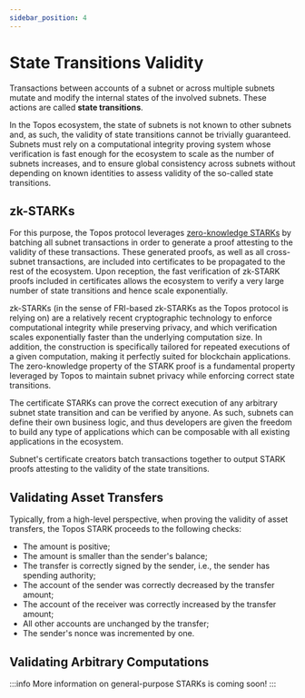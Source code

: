 ```yaml
---
sidebar_position: 4
---
```


# State Transitions Validity

Transactions between accounts of a subnet or across multiple subnets mutate and modify the internal states of the involved subnets. These actions are called **state transitions**.

In the Topos ecosystem, the state of subnets is not known to other subnets and, as such, the validity of state transitions cannot be trivially guaranteed. Subnets must rely on a computational integrity proving system whose verification is fast enough for the ecosystem to scale as the number of subnets increases, and to ensure global consistency across subnets without depending on known identities to assess validity of the so-called state transitions.

## zk-STARKs

For this purpose, the Topos protocol leverages [zero-knowledge STARKs](https://eprint.iacr.org/2018/046.pdf) by batching all subnet transactions in order to generate a proof attesting to the validity of these transactions. These generated proofs, as well as all cross-subnet transactions, are included into certificates to be propagated to the rest of the ecosystem. Upon reception, the fast verification of zk-STARK proofs included in certificates allows the ecosystem to verify a very large number of state transitions and hence scale exponentially.

zk-STARKs (in the sense of FRI-based zk-STARKs as the Topos protocol is relying on) are a relatively recent cryptographic technology to enforce computational integrity while preserving privacy, and which verification scales exponentially faster than the underlying computation size. In addition, the construction is specifically tailored for repeated executions of a given computation, making it perfectly suited for blockchain applications. The zero-knowledge property of the STARK proof is a fundamental property leveraged by Topos to maintain subnet privacy while enforcing correct state transitions.

The certificate STARKs can prove the correct execution of any arbitrary subnet state transition and can be verified by anyone. As such, subnets can define their own business logic, and thus developers are given the freedom to build any type of applications which can be composable with all existing applications in the ecosystem.

Subnet's certificate creators batch transactions together to output STARK proofs attesting to the validity of the state transitions.

## Validating Asset Transfers

Typically, from a high-level perspective, when proving the validity of asset transfers, the Topos STARK proceeds to the following checks:

- The amount is positive;
- The amount is smaller than the sender's balance;
- The transfer is correctly signed by the sender, i.e., the sender has spending authority;
- The account of the sender was correctly decreased by the transfer amount;
- The account of the receiver was correctly increased by the transfer amount;
- All other accounts are unchanged by the transfer;
- The sender's nonce was incremented by one.

## Validating Arbitrary Computations

:::info
More information on general-purpose STARKs is coming soon!
:::
